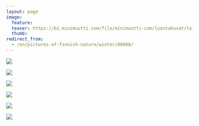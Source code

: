 ```yaml
---
layout: page
image:
  feature:
  teaser: https://b2.minimuutti.com/file/minimuutti-com/luontokuvat/talvi/IMG17895-245px.jpg
  thumb:
redirect_from:
  - /en/pictures-of-finnish-nature/winter/00008/
---
```


![](https://b2.minimuutti.com/file/minimuutti-com/luontokuvat/talvi/IMG17914-800px.jpg)

![](https://b2.minimuutti.com/file/minimuutti-com/luontokuvat/talvi/IMG17919-800px.jpg)

![](https://b2.minimuutti.com/file/minimuutti-com/luontokuvat/talvi/IMG17922-800px.jpg)

![](https://b2.minimuutti.com/file/minimuutti-com/luontokuvat/talvi/IMG17939-800px.jpg)

![](https://b2.minimuutti.com/file/minimuutti-com/luontokuvat/talvi/IMG17895-800px.jpg)

![](https://b2.minimuutti.com/file/minimuutti-com/luontokuvat/talvi/IMG17899-800px.jpg)
